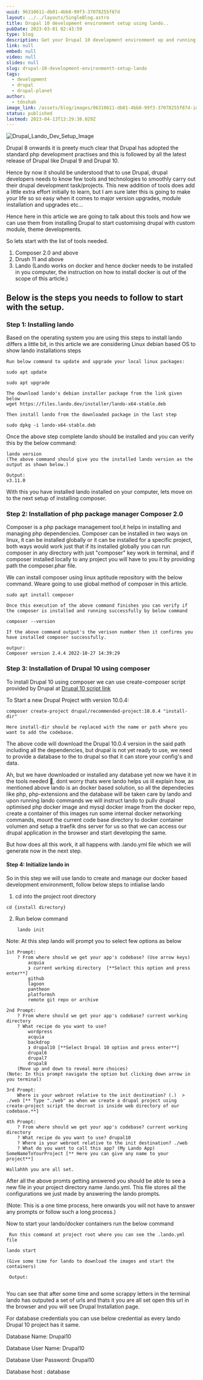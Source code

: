 ```yaml
---
uuid: 96310611-db01-4bb8-99f3-37078255f87d
layout: ../../layouts/SingleBlog.astro
title: Drupal 10 development environment setup using lando..
pubDate: 2023-03-01 02:43:59
type: blog
description: Get your Drupal 10 development environment up and running quickly and easily with Lando! Our expert team has the knowledge and experience to help you set up a customized development environment that's optimized for Drupal 10. With Lando, you can streamline your workflow and focus on what matters most – building great websites. Contact us today to learn more about how we can help you get started with Drupal 10 development using Lando.
link: null
embed: null
video: null
slides: null
slug: drupal-10-development-environmentt-setup-lando
tags:
  - development
  - drupal
  - drupal-planet
author:
  - tdnshah
image_link: /assets/blog/images/96310611-db01-4bb8-99f3-37078255f87d-img-1.png
status: published
lastmod: 2023-04-13T13:29:38.029Z
---
```


<Image src="/assets/blog/images/96310611-db01-4bb8-99f3-37078255f87d-img-1.png" aspectRatio="0.5" alt="Drupal_Lando_Dev_Setup_Image">

Drupal 8 onwards it is preety much clear that Drupal has adopted the standard php development practises and this is followed by all the latest release of Drupal like Drupal 9 and Drupal 10.

Hence by now it should be understood that to use Drupal, drupal developers needs to know few tools and technologies to smoothly carry out their drupal development task/projects. This new addition of tools does add a little extra effort initially to learn, but I am sure later this is going to make your life so so easy when it comes to major version upgrades, module installation and upgrades etc...

Hence here in this article we are going to talk about this tools and how we can use them from installing Drupal to start customising drupal with custom module, theme developments.

So lets start with the list of tools needed.

1. Composer 2.0 and above
2. Drush 11 and above
3. Lando (Lando works on docker and hence docker needs to be installed in you computer, the instruction on how to install docker is out of the scope of this article.)

## Below is the steps you needs to follow to start with the setup. 

### Step 1: Installing lando 

Based on the operating system you are using this steps to install lando differs a little bit, in this article we are considering Linux debian based OS to show lando installations steps

```
Run below command to update and upgrade your local linux packages:

sudo apt update 

sudo apt upgrade

```

```
The download lando's debian installer package from the link given below
wget https://files.lando.dev/installer/lando-x64-stable.deb

Then install lando from the downloaded package in the last step

sudo dpkg -i lando-x64-stable.deb
```

Once the above step complete lando should be installed and you can verify this by the below command:

```
lando version
(The above command should give you the installed lando version as the output as shown below.)

Output:
v3.11.0
```

With this you have installed lando installed on your computer, lets move on to the next setup of installing composer.

### Step 2: Installation of php package manager Composer 2.0

Composer is a php package management tool,it helps in installing and managing php dependencies. Composer can be installed in two ways on linux, it can be installed globally or it can be installed for a specific project, both ways would work just that if its installed globally you can run composer in any directory with just "composer" key work in terminal, and if composer installed locally to any project you will have to you it by providing path the composer.phar file.

We can install composer using linux aptitude repository with the below command. Weare going to use global method of composer in this article.

```
sudo apt install composer 

Once this execution of the above command finishes you can verify if the composer is installed and running successfully by below command 

composer --version

If the above command output's the verison number then it confirms you have installed composer successfully.

outpur:
Composer version 2.4.4 2022-10-27 14:39:29

```
### Step 3: Installation of Drupal 10 using composer 

To install Drupal 10 using composer we can use create-composer script provided by Drupal at <a href="https://www.drupal.org/project/drupal/releases/10.0.4" target="_blank">Drupal 10 script link</a>

To Start a new Drupal Project with version 10.0.4:

```
composer create-project drupal/recommended-project:10.0.4 "install-dir"

Here install-dir should be replaced with the name or path where you want to add the codebase.
```

The above code will download the Drupal 10.0.4 version in the said path including all the dependencies, but drupal is not yet ready to use, we need to provide a database to the to drupal so that it can store your config's and data.

Ah, but we have downloaded or installed any database yet now we have it in the tools needed 🤔, dont worry thats were lando helps us ill explain how, as mentioned above lando is an docker based solution, so all the dependecies like php, php-extensions and the database will be taken care by lando and upon running lando commands we will instruct lando to pullv drupal optimised php docker image and mysql docker image from the docker repo, create a container of this images run some internal docker networking commands, mount the current code base directory to docker container volumen and setup a traefik dns server for us so that we can access our drupal application in the browser and start developing the same.

But how does all this work, it all happens with .lando.yml file which we will generate now in the next step.
#### Step 4: Initialize lando in 

So in this step we will use lando to create and manage our docker based development environmentt, follow below steps to intialise lando

1. cd into the project root directory 
   
```
cd {install directory}
```

2. Run below command

```
    lando init

```
Note: At this step lando will prompt you to select few options as below 

```
1st Prompt:
    ? From where should we get your app's codebase? (Use arrow keys)
        acquia 
        ❯ current working directory  [**Select this option and press enter**]
        github 
        lagoon 
        pantheon 
        platformsh 
        remote git repo or archive 

2nd Prompt:
    ? From where should we get your app's codebase? current working directory
    ? What recipe do you want to use? 
        wordpress 
        acquia 
        backdrop 
        ❯ drupal10 [**Select Drupal 10 option and press enter**]
        drupal6 
        drupal7 
        drupal8 
    (Move up and down to reveal more choices)
(Note: In this prompt navigate the option but clicking down arrow in you terminal)

3rd Prompt:
    Where is your webroot relative to the init destination? (.)  > ./web [** Type "./web" as when we create a drupal project using create-project script the docroot is inside web directory of our codebase.**]

4th Prompt:
    ? From where should we get your app's codebase? current working directory
    ? What recipe do you want to use? drupal10
    ? Where is your webroot relative to the init destination? ./web
    ? What do you want to call this app? (My Lando App) SomeNameToYourProject [** Here you can give any name to your project**]

Wallahhh you are all set.
```
After all the above promts getting answered you should be able to see a new file in your project directory name .lando.yml. This file stores all the configurations we just made by answering the lando prompts.

(Note: This is a one time process, here onwards you will not have to answer any prompts or follow such a long process.)

Now to start your lando/docker containers run the below command

```
 Run this command at project root where you can see the .lando.yml file

lando start

(Give some time for lando to download the images and start the containers)

 Output:


```

You can see that after some time and some scrappy letters in the terminal lando has outputed a set of urls and thats it you are all set open this url in the browser and you will see Drupal Installation page.

For database credentials you can use below credential as every lando Drupal 10 project has it same.

Database Name: Drupal10 

Database User Name: Drupal10

Database User Password: Drupal10

Database host : database


